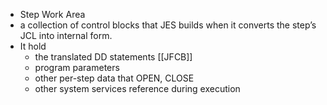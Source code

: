 - Step Work Area
- a collection of control blocks that JES builds when it converts the step’s JCL into internal form.
- It hold
	- the translated DD statements [[JFCB]]
	- program parameters
	- other per-step data that OPEN, CLOSE
	- other system services reference during execution